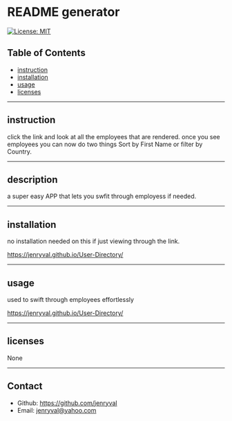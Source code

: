 # README generator
  [![License: MIT](https://img.shields.io/badge/License-None-yellow.svg)](https://opensource.org/licenses/MIT)

## Table of Contents
* [instruction](#instruction)
* [installation](#installation)
* [usage](#usage)
* [licenses](#licenses)

---

## instruction
click the link and look at all the employees that are rendered. once you see employees you can now do two things Sort by First Name or filter by Country. 

---

## description
a super easy APP that lets you swfit through employess if needed. 

---

## installation
no installation needed on this if just viewing through the link.

https://jenryval.github.io/User-Directory/

---

## usage
used to swift through employees effortlessly 

https://jenryval.github.io/User-Directory/

---

## licenses
None

---

## Contact
* Github: https://github.com/jenryval
* Email: jenryval@yahoo.com
